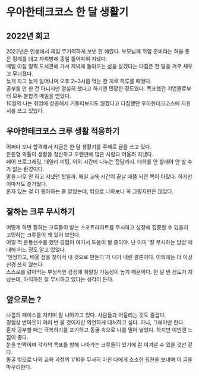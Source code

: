 # 우아한테크코스 한 달 생활기

## 2022년 회고

2022년은 인생에서 제일 무기력하게 보낸 한 해였다. 부모님께 취업 준비라는 허울 좋은 핑계를 대고 자취방에 종일 틀어박혀 지냈다.  
매일 아침 일찍 도서관에 가서 저녁에 돌아오는 삶을 살겠다는 다짐은 한 달을 겨우 채우고 무너졌다.  
늦게 자고 늦게 일어나며 오후 2~3시쯤 먹는 한 끼로 하루를 때웠다.  
공부를 안 한 건 아니지만 열심히 했다고 하기엔 민망한 정도였다. 목표했던 기업들로부터 모두 불합격 메일을 받았다.  
10월의 나는 취업에 성공해서 거들떠보지도 않겠다고 다짐했던 우아한테크코스에 지원서를 쓰고 있었다.

## 우아한테크코스 크루 생활 적응하기

어쩌다 보니 합격해서 지금은 한 달 생활기를 주제로 글을 쓰고 있다.  
은둔형 외톨이 생활을 청산하고 오랜만에 많은 사람과 어울려 지냈다.  
페어 프로그래밍, 데일리 미팅, 이외 시간에 나누는 잡담까지. 대화를 안 할래야 안 할 수가 없는 환경이다.  
말을 너무 안 하고 지냈던 탓일까. 매일 교육 시간이 끝날 때쯤 되면 목이 아팠다. 하지만 이마저도 즐거웠다.  
혼자 있는 걸 더 좋아하는 줄 알았는데, 밖으로 나와보니 꼭 그렇지만은 않았다.

## 잘하는 크루 무시하기

어떻게 하면 잘하는 크루들이 받는 스포트라이트를 무시하고 성장에 집중할 수 있을지 고민하는 크루들이 꽤 있어 보인다.  
어릴 적 운동선수를 했던 경험이 여기서 도움이 될 줄이야. 난 이미 '잘 무시하는 방법'에 대해 어느 정도 알고 있었다.  
'인정하고, 배울 점을 찾아서 내 것으로 만든다'가 내가 내린 결론이다. 이외에는 더 이상 신경 쓰지 않는다.  
스스로를 갉아먹는 부정적인 감정에 휘말릴 가능성이 높기 때문이다. 한 달 반 정도가 지났는데, 아직까진 잘 무시하고 있다는 생각이 든다.

## 앞으로는 ?

나름의 페이스를 지키며 잘 나아가고 있다. 사람들과 어울리는 것도 즐겁다.  
경험상 번아웃이 여러 번 올 것이지만 의연하게 대처하고 싶다. 아니, 그래야만 한다.  
혼자 공부할 때는 극복하기를 포기하고 동굴 속으로 나를 밀어 넣었다. 하지만 이번엔 느낌이 좋다.  
눈을 반짝이며 각자의 목표를 향해 나아가는 크루들이 있기에 잘 이겨낼 수 있을 것만 같다.  
동굴 밖으로 나와 교육 과정의 1/10을 무사히 마친 나에게 소소한 칭찬을 보내며 이 글을 마무리한다.
